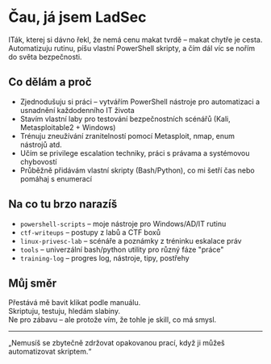 # Čau, já jsem LadSec

ITák, kterej si dávno řekl, že nemá cenu makat tvrdě – makat chytře je cesta.  
Automatizuju rutinu, píšu vlastní PowerShell skripty, a čím dál víc se nořím do světa bezpečnosti.

##  Co dělám a proč

-  Zjednodušuju si práci – vytvářím PowerShell nástroje pro automatizaci a usnadnění každodenního IT života
-  Stavím vlastní laby pro testování bezpečnostních scénářů (Kali, Metasploitable2 + Windows)
-  Trénuju zneužívání zranitelností pomocí Metasploit, nmap, enum nástrojů atd.
-  Učím se privilege escalation techniky, práci s právama a systémovou chybovostí
-  Průběžně přidávám vlastní skripty (Bash/Python), co mi šetří čas nebo pomáhaj s enumerací

##  Na co tu brzo narazíš

- `powershell-scripts` – moje nástroje pro Windows/AD/IT rutinu
- `ctf-writeups` – postupy z labů a CTF boxů
- `linux-privesc-lab` – scénáře a poznámky z tréninku eskalace práv
- `tools` – univerzální bash/python utility pro různý fáze "práce"
- `training-log` – progres log, nástroje, tipy, postřehy

##  Můj směr

Přestává mě bavit klikat podle manuálu.  
Skriptuju, testuju, hledám slabiny.  
Ne pro zábavu – ale protože vím, že tohle je skill, co má smysl.

---

„Nemusíš se zbytečně zdržovat opakovanou prací, když ji můžeš automatizovat skriptem.“
